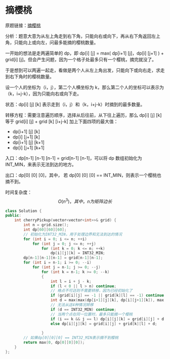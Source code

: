 # 摘樱桃

原题链接：[摘樱桃](https://leetcode-cn.com/problems/cherry-pickup/)

分析：题意大意为从左上角走到右下角，只能向右或向下，再从右下角返回左上角，只能向上或向左，问最多能摘的樱桃数量。

一开始的想法是走两遍简单的 dp，即 dp[i] [j] = max( dp[i+1] [j]，dp[i] [j+1] ) + grid[i] [j]。但会产生问题，因为一个格子处最多只有一个樱桃，摘完就没了。

于是想到可以两遍一起走，看做是两个人从左上角出发，只能向下或向右走，求走到右下角时的樱桃数量。

设一个人的坐标为（i，j），第二个人横坐标为 k，那么第二个人的坐标可以表示为（k，i+j-k），因为只能向右或向下走。

状态：dp[i] [j] [k] 表示走到（i，j）和（k，i+j-k）时摘到的最多数量。

转移方程：需要注意遍历顺序，选择从后往前，从下往上遍历，那么 dp[i] [j] [k] 等于 grid[i] [j] + grid [k] [i+j-k] 加上下面四项的最大值：

- dp[i+1] [j] [k]
- dp[i] [j+1] [k]
- dp[i+1] [j] [k+1]
- dp[i] [j+1] [k+1]

入口：dp[n-1] [n-1] [n-1] = grid[n-1] [n-1]，可以将 dp 数组初始化为 INT_MIN，来表示无法到达的地方。

出口：dp[0] [0] [0]，其中， 若 dp[0] [0] [0] == INT_MIN，则表示一个樱桃也摘不到。

时间复杂度：
$$
O(n^3)，其中，n为矩阵边长
$$

```cpp
class Solution {
public:
    int cherryPickup(vector<vector<int>>& grid) {
        int n = grid.size();
        int dp[60][60][60];
        // 初始化为INT32_MIN，用于处理边界和无法到达的情况
        for (int i = 0; i <= n; ++i)
            for (int j = 0; j <= n; ++j)
                for (int k = 0; k <= n; ++k)
                    dp[i][j][k] = INT32_MIN;
        dp[n-1][n-1][n-1] = grid[n-1][n-1];
        for (int i = n-1; i >= 0; --i)
            for (int j = n-1; j >= 0; --j)
                for (int k = n-1; k >= 0; --k)
                {
                    int l = i + j - k; 
                    if (l < 0 || l > n) continue;
                    // 格点不可达则不需要转移，因为已经初始化了
                    if (grid[i][j] == -1 || grid[k][l] == -1) continue;
                    int d = max(max(dp[i+1][j][k], dp[i][j+1][k]), max(dp[i+1][j][k+1], dp[i][j+1][k+1]));
                    // 无法从这4种情况转移
                    if (d == INT32_MIN) continue;
                    // 当两个点在同一位置时，最多只能摘一个樱桃
                    if (i == k && j == l) dp[i][j][k] = grid[i][j] + d;
                    else dp[i][j][k] = grid[i][j] + grid[k][l] + d;
                
                }
        // 如果dp[0][0][0] == INT32_MIN表示摘不到樱桃
        return max(0, dp[0][0][0]);        
    }
};
```

